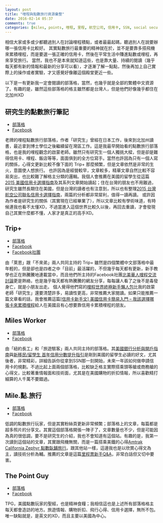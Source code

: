 ```yaml
---
layout: post
title: "哩程與點數旅行資源彙整"
date: 2016-02-14 05:37
comments: true
categories: [miles, points, 哩程, 里程, 航空公司, 信用卡, SSN, social security number, 留學]
---
```

相信大家或多或少都聽過別人在討論哩程積點，或者最最起碼，聽過別人在說要辦哪一張信用卡比較好。
其實點數旅行最重要的精神就在於，並不是要靠多搭飛機來累積哩程，而是要選一張正確的信用卡，然後在平常生活中賺進點數或哩程，再來享受旅行。
當然，我也不是本來就知道這些，也是靠大量、持續的閱讀（幾乎每天都有新的情報和最新的分享可以看），才逐漸了解一點點，然後再加上自己實際上的操作或者實驗，才又感覺好像離這個殿堂更近一些。

以下是一有更新我一定會閱讀的部落格，當然，也幾乎就是全部的繁體中文資源了。有趣的是，雖然這些部落格的格主雖然都是台灣人，但是他們好像幾乎都住在北加州XD

## 研究生的點數旅行筆記
- [部落格](http://www.pointsjourney.com)
- [Facebook](https://www.facebook.com/pointsjourney)

老牌的哩程點數旅行部落格，作者「研究生」曾經在日本工作，後來到北加州讀書，最近拿到博士學位之後繼續留在灣區工作。這是我最早開始看的點數旅行部落格，也是我的哩程觀念的啟蒙老師。雖然只有研究生一個人獨挑大樑，但是卻是難得信用卡、哩程、飯店等等，面面俱到的全方位寫手。當然也許因為只有一個人寫的關係，心得文更新比較不像下面的 Trip+ 那麼頻繁，但是文章依然是非常的生火，意圖使人想旅行。
也許因為是經營較早，文章較多，精華文章自然比較不容易突出，也比較難了解格主分類的邏輯。我個人會推薦在美國的留學生從這篇[2015 美國信用卡選擇指南](http://www.pointsjourney.com/2015/07/29/2015-美國信用卡選擇指南（1-總覽）-如何在美國挑選一/)及其系列文章開始讀起；住在台灣的朋友也不用難過，研究生雖然長期住在美國，但是台灣的讀者也有注意到，所以也有整理[2015 台灣航空公司聯名信用卡選擇指南](http://www.pointsjourney.com/2015/07/26/6家航空公司聯名卡我該怎麼選擇？-2015-台灣航空公司/)，兩篇的分析都非常犀利，值得一讀再讀。
或許因為作者是研究生的關係（其實現在已經畢業了），所以文章比較有學術味道，有時候連我也看不太懂XD，不過當進入這個世界比較久以後，再回去重讀，才會發現自己其實什麼都不懂，人家才是真正的高手XD。

## Trip+
- [部落格](http://www.pointsjourney.com)
- [Facebook](https://www.facebook.com/pointsjourney)
- [Facebook社團](https://www.facebook.com/groups/milestaiwan/)

由「萊恩」跟「不來弟」兩人共同主持的 Trip+ 雖然是四個繁體中文部落格中最年輕的，但是卻也是四者之中「目前」最活躍的，不但幾乎每天都有更新，新手教學也正在熱騰騰地連載當中，而且他們所主持的Facebook社團[北美華人哩程交流討論](https://www.facebook.com/groups/milestaiwan/)更是熱絡，也是幾乎每天都有熱騰騰的網友分享，每每讓人看了之後不是毒發身亡，就是小朋友出走。
個人覺得他們寫的[哩程世界終極新手懶人包](http://blog.tripplus.cc/2404/allinone-tutorial)比我的啟蒙老師「研究生」還要清楚許多，易讀性更高，非常推薦大家閱讀。如果只能推薦一篇文章看的話，我會推薦這篇[[信用卡新手文] 美國信用卡簡易入門 – 我該選擇哪張卡來累積哩程](http://blog.tripplus.cc/2010/whichcreditcardtoearnmiles)給人在美國且有心想要靠信用卡累積哩程的朋友。

## Miles Worker
- [部落格](http://milesworker.boardingarea.com)
- [Facebook](https://www.facebook.com/milesworker/)

由「紐約長工」和「旅遊駭客」兩人共同主持的部落格。其[美國銀行分析與開戶指南](http://milesworker.boardingarea.com/1365/banking-in-us "美國銀行分析與開戶指南")與[新移民/留學生 首年信用分數提升指引](http://milesworker.boardingarea.com/1697/12-month-credit-cards-guide "新移民/留學生 首年信用分數提升指引")是剛到美國的留學生必讀的好文，尤其後者，非常精彩，詳細告訴你從拿到SSN那一刻開始，未來一年該如何做申請信用卡的規劃。不過比起上面兩個部落格，比較缺乏格主實際搭乘頭等艙或商務艙的心得文，比較著重情報面和技術面，尤其是在美國購物的折扣情報，所以喜歡精打細算的人千萬不要錯過。

## Mile.點.旅行
- [部落格](http://cpmcalculator.blogspot.com)
- [Facebook](https://www.facebook.com/Mile點旅行-1086448948036828/)

低調的點數旅行玩家，但是其實粉絲頁更新非常頻繁；部落格上的文章，每篇都是超多照片的分享文。其實這個部落格開張一陣子了，文章數量也不少，但是可能因為真的很低調，要不是研究生的介紹，我也不會知道有這個站。有趣的是，我第一次讀到這個站的文章，其實跟飛機無關，而是一篇搭乘美鐵的心得[Amtrak California Zephyr 點數臥鋪旅行](http://cpmcalculator.blogspot.com/2015/07/amtrak-california-zephyr.html)。跟其他站一樣，這邊我也是以欣賞心得文為主，讀技術分析為輔。推薦的文章是這篇[里程票新手Q&A](http://cpmcalculator.blogspot.com/2015/08/q.html)，非常白話但又切中要害。

## The Point Guy
- [部落格](http://thepointsguy.com)
- [Facebook](https://www.facebook.com/thepointsguy/)

TPG，美國點數玩家的聖經，也是精神食糧；我相信這也是上述所有部落格格主每天都會造訪的地方。旅遊情報、購物折扣、飛行心得、信用卡選擇，無所不包。唯一缺點就是，是英文的XD，而且主要以美國為中心。
